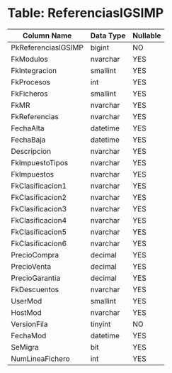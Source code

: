 # Table: ReferenciasIGSIMP

| Column Name | Data Type | Nullable |
|-------------|-----------|----------|
| PkReferenciasIGSIMP | bigint | NO |
| FkModulos | nvarchar | YES |
| FkIntegracion | smallint | YES |
| FkProcesos | int | YES |
| FkFicheros | smallint | YES |
| FkMR | nvarchar | YES |
| FkReferencias | nvarchar | YES |
| FechaAlta | datetime | YES |
| FechaBaja | datetime | YES |
| Descripcion | nvarchar | YES |
| FkImpuestoTipos | nvarchar | YES |
| FkImpuestos | nvarchar | YES |
| FkClasificacion1 | nvarchar | YES |
| FkClasificacion2 | nvarchar | YES |
| FkClasificacion3 | nvarchar | YES |
| FkClasificacion4 | nvarchar | YES |
| FkClasificacion5 | nvarchar | YES |
| FkClasificacion6 | nvarchar | YES |
| PrecioCompra | decimal | YES |
| PrecioVenta | decimal | YES |
| PrecioGarantia | decimal | YES |
| FkDescuentos | nvarchar | YES |
| UserMod | smallint | YES |
| HostMod | nvarchar | YES |
| VersionFila | tinyint | NO |
| FechaMod | datetime | YES |
| SeMigra | bit | YES |
| NumLineaFichero | int | YES |
